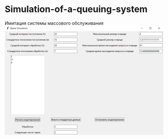 # Simulation-of-a-queuing-system
Имитация системы массового обслуживания
![Image alt](https://github.com/Scrooge2727/Simulation-of-a-queuing-system/blob/main/interface.png)
